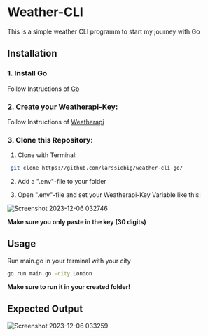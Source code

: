 # Weather-CLI

This is a simple weather CLI programm to start my journey with Go

## Installation

### 1. Install Go

Follow Instructions of [Go](https://go.dev/doc/install)

### 2. Create your Weatherapi-Key:

Follow Instructions of [Weatherapi](https://www.weatherapi.com/docs/)

### 3. Clone this Repository:

1. Clone with Terminal:

```bash
 git clone https://github.com/larssiebig/weather-cli-go/
```

2. Add a ".env"-file to your folder

3. Open ".env"-file and set your Weatherapi-Key Variable like this:

![Screenshot 2023-12-06 032746](https://github.com/larssiebig/weather-cli-go/assets/100628580/617f6af0-9681-4eab-a20d-e4d2e422c77f)

**Make sure you only paste in the key (30 digits)**

## Usage

Run main.go in your terminal with your city

```bash
go run main.go -city London
```

**Make sure to run it in your created folder!**

## Expected Output

![Screenshot 2023-12-06 033259](https://github.com/larssiebig/weather-cli-go/assets/100628580/6a319a43-985e-4d88-8c8f-b2ad68ec9bd7)
